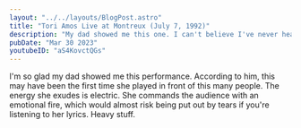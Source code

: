 ```yaml
---
layout: "../../layouts/BlogPost.astro"
title: "Tori Amos Live at Montreux (July 7, 1992)"
description: "My dad showed me this one. I can't believe I've never heard of Tori Amos... she is an absolute goddess."
pubDate: "Mar 30 2023"
youtubeID: "aS4KovctQGs"
---
```


I'm so glad my dad showed me this performance. According to him, this may have been the first time she played in front of this many people. The energy she exudes is electric. She commands the audience with an emotional fire, which would almost risk being put out by tears if you're listening to her lyrics. Heavy stuff.